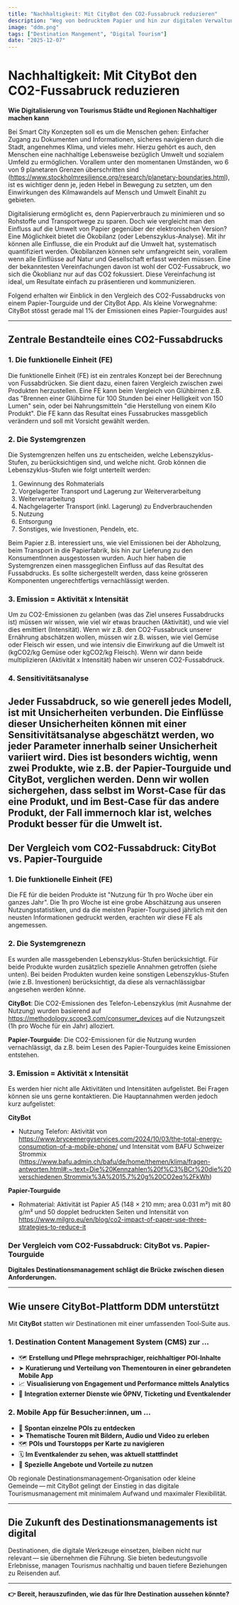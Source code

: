 ```yaml
---
title: "Nachhaltigkeit: Mit CityBot den CO2-Fussabruck reduzieren"
description: "Weg von bedrucktem Papier und hin zur digitalen Verwaltung der Infos über ihre Stadt. ⏱️ Lesezeit: 5 Min. zu lesen"
image: "ddm.png"
tags: ["Destination Mangement", "Digital Tourism"]
date: "2025-12-07"
---
```

# Nachhaltigkeit: Mit CityBot den CO2-Fussabruck reduzieren 
**Wie Digitalisierung von Tourismus Städte und Regionen Nachhaltiger machen kann**

Bei Smart City Konzepten soll es um die Menschen gehen: Einfacher Zugang zu Dokumenten und Informationen, sicheres navigieren durch die Stadt, angenehmes Klima, und vieles mehr. Hierzu gehört es auch, den Menschen eine nachhaltige Lebensweise bezüglich Umwelt und sozialem Umfeld zu ermöglichen. Vorallem unter den momentanen Umständen, wo 6 von 9 planetaren Grenzen überschritten sind (https://www.stockholmresilience.org/research/planetary-boundaries.html), ist es wichtiger denn je, jeden Hebel in Bewegung zu setzten, um den Einwirkungen des Kilmawandels auf Mensch und Umwelt Einahlt zu gebieten.

Digitalisierung ermöglicht es, denn Papierverbrauch zu minimieren und so Rohstoffe und Transportwege zu sparen. Doch wie vergleicht man den Einfluss auf die Umwelt von Papier gegenüber der elektronischen Version? Eine Möglichkeit bietet die Ökobilanz (oder Lebenszyklus-Analyse). Mit ihr können alle Einflusse, die ein Produkt auf die Umwelt hat, systematisch quantifiziert werden. Ökobilanzen können sehr umfangreicht sein, vorallem wenn alle Einflüsse auf Natur und Gesellschaft erfasst werden müssen. Eine der bekanntesten Vereinfachungen davon ist wohl der CO2-Fussabruck, wo sich die Ökoblianz nur auf das CO2 fokussiert. Diese Vereinfachung ist ideal, um Resultate einfach zu präsentieren und kommunizieren.

Folgend erhalten wir Einblick in den Vergleich des CO2-Fussabdrucks von einem Papier-Tourguide und der CityBot App. Als kleine Vorwegnahme: CityBot stösst gerade mal 1% der Emissionen eines Papier-Tourguides aus!

---

## Zentrale Bestandteile eines CO2-Fussabdrucks

### 1. Die funktionelle Einheit (FE)
Die funktionelle Einheit (FE) ist ein zentrales Konzept bei der Berechnung von Fussabdrücken. Sie dient dazu, einen fairen Vergleich zwischen zwei Produkten herzustellen. Eine FE kann beim Vergleich von Glühbirnen z.B. das "Brennen einer Glühbirne für 100 Stunden bei einer Helligkeit von 150 Lumen" sein, oder bei Nahrungsmitteln "die Herstellung von einem Kilo Produkt". Die FE kann das Resultat eines Fussabruckes massgeblich verändern und soll mit Vorsicht gewählt werden.

### 2. Die Systemgrenzen
Die Systemgrenzen helfen uns zu entscheiden, welche Lebenszyklus-Stufen, zu berücksichtigen sind, und welche nicht. Grob können die Lebenszyklus-Stufen wie folgt unterteilt werden:

1. Gewinnung des Rohmaterials
2. Vorgelagerter Transport und Lagerung zur Weiterverarbeitung
3. Weiterverarbeitung
4. Nachgelagerter Transport (inkl. Lagerung) zu Endverbrauchenden
5. Nutzung
6. Entsorgung
7. Sonstiges, wie Investionen, Pendeln, etc.

Beim Papier z.B. interessiert uns, wie viel Emissionen bei der Abholzung, beim Transport in die Papierfabrik, bis hin zur Lieferung zu den KonsumentInnen ausgestossen wurden. Auch hier haben die Systemgrenzen einen massgeglichen Einfluss auf das Resultat des Fussabdrucks. Es sollte sichergestellt werden, dass keine grösseren Komponenten ungerechtfertigs vernachlässigt werden.

### 3. Emission = Aktivität x Intensität
Um zu CO2-Emissionen zu gelanben (was das Ziel unseres Fussabdrucks ist) müssen wir wissen, wie viel wir etwas brauchen (Aktivität), und wie viel dies emittiert (Intensität). Wenn wir z.B. den CO2-Fussabruck unserer Ernährung abschätzen wollen, müssen wir z.B. wissen, wie viel Gemüse oder Fleisch wir essen, und wie intensiv die Einwirkung auf die Umwelt ist (kgCO2/kg Gemüse oder kgCO2/kg Fleisch). Wenn wir dann beide multiplizieren (Aktivität x Intensität) haben wir unseren CO2-Fussabdruck.

### 4. Sensitivitätsanalyse
Jeder Fussabdruck, so wie generell jedes Modell, ist mit Unsicherheiten verbunden. Die Einflüsse dieser Unsicherheiten können mit einer Sensitivitätsanalyse abgeschätzt werden, wo jeder Parameter innerhalb seiner Unsicherheit variiert wird. Dies ist besonders wichtig, wenn zwei Produkte, wie z.B. der Papier-Tourguide und CityBot, verglichen werden. Denn wir wollen sichergehen, dass selbst im Worst-Case für das eine Produkt, und im Best-Case für das andere Produkt, der Fall immernoch klar ist, welches Produkt besser für die Umwelt ist.
---

## Der Vergleich vom CO2-Fussabdruck: CityBot vs. Papier-Tourguide

### 1. Die funktionelle Einheit (FE)
Die FE für die beiden Produkte ist "Nutzung für 1h pro Woche über ein ganzes Jahr". Die 1h pro Woche ist eine grobe Abschätzung aus unseren Nutzungsstatistiken, und da die meisten Papier-Tourguised jährlich mit den neusten Informationen gedruckt werden, erachten wir diese FE als angemessen.

### 2. Die Systemgrenezn

Es wurden alle massgebenden Lebenszyklus-Stufen berücksichtigt. Für beide Produkte wurden zusätzlich spezielle Annahmen getroffen (siehe unten). Bei beiden Produkten wurden keine sonstigen Lebenszyklus-Stufen (wie z.B. Investionen) berücksichtigt, da diese als vernachlässigbar angesehen werden könne.

**CityBot**: Die CO2-Emissionen des Telefon-Lebenszyklus (mit Ausnahme der Nutzung) wurden basierend auf https://methodology.scope3.com/consumer_devices auf die Nutzungszeit (1h pro Woche für ein Jahr) alloziert.

**Papier-Tourguide**: Die CO2-Emissionen für die Nutzung wurden vernachlässigt, da z.B. beim Lesen des Papier-Tourguides keine Emissionen entstehen.


### 3. Emission = Aktivität x Intensität
Es werden hier nicht alle Aktivitäten und Intensitäten aufgelistet. Bei Fragen können sie uns gerne kontaktieren. Die Hauptannahmen werden jedoch kurz aufgelistet:

**CityBot**
- Nutzung Telefon: Aktivität von https://www.bryceenergyservices.com/2024/10/03/the-total-energy-consumption-of-a-mobile-phone/ und Intensität vom BAFU Schweizer Strommix (https://www.bafu.admin.ch/bafu/de/home/themen/klima/fragen-antworten.html#:~:text=Die%20Kennzahlen%20f%C3%BCr%20die%20verschiedenen,Strommix%3A%2015.7%20g%20CO2eq%2FkWh)

**Papier-Tourguide**
- Rohmaterial: Aktivität ist Papier A5 (148 × 210 mm; area 0.031 m²) mit 80 g/m² und 50 dopplet bedruckten Seiten und Intensität von https://www.milgro.eu/en/blog/co2-impact-of-paper-use-three-strategies-to-reduce-it


### Der Vergleich vom CO2-Fussabdruck: CityBot vs. Papier-Tourguide

**Digitales Destinationsmanagement schlägt die Brücke zwischen diesen Anforderungen.**

---

## Wie unsere CityBot‑Plattform DDM unterstützt

Mit **CityBot** statten wir Destinationen mit einer umfassenden Tool‑Suite aus.

### 1. Destination Content Management System (CMS) zur …

- 🗺️ **Erstellung und Pflege mehrsprachiger, reichhaltiger POI‑Inhalte**  
- ➤ **Kuratierung und Verteilung von Thementouren in einer gebrandeten Mobile App**  
- 📈 **Visualisierung von Engagement und Performance mittels Analytics**  
- 🔌 **Integration externer Dienste wie ÖPNV, Ticketing und Eventkalender**  

### 2. Mobile App für Besucher:innen, um …

- 📍 **Spontan einzelne POIs zu entdecken**  
- ➤ **Thematische Touren mit Bildern, Audio und Video zu erleben**  
- 🗺️ **POIs und Tourstopps per Karte zu navigieren**  
- 🗓️ **Im Eventkalender zu sehen, was aktuell stattfindet**  
- 🔖 **Spezielle Angebote und Vorteile zu nutzen**

Ob regionale Destinationsmanagement‑Organisation oder kleine Gemeinde — mit CityBot gelingt der Einstieg in das digitale Tourismusmanagement mit minimalem Aufwand und maximaler Flexibilität.

---

## Die Zukunft des Destinationsmanagements ist digital

Destinationen, die digitale Werkzeuge einsetzen, bleiben nicht nur relevant — sie übernehmen die Führung. Sie bieten bedeutungsvolle Erlebnisse, managen Tourismus nachhaltig und bauen tiefere Beziehungen zu Reisenden auf.

---

**👉 Bereit, herauszufinden, wie das für Ihre Destination aussehen könnte?**
